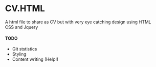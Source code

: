 # CV.HTML
A html file to share as CV but with very eye catching design using HTML CSS and Jquery


#### TODO
* Git ststistics
* Styling
* Content writing (Help!)
